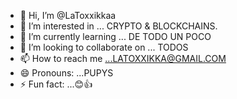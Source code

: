 - 👋 Hi, I’m @LaToxxikkaa
- 👀 I’m interested in ... CRYPTO & BLOCKCHAINS.
- 🌱 I’m currently learning ... DE  TODO UN POCO
- 💞️ I’m looking to collaborate on ... TODOS
- 📫 How to reach me ...LATOXXIKKA@GMAIL.COM
- 😄 Pronouns: ...PUPYS
- ⚡ Fun fact: ...😊👍

<!---
LaToxxikkaa/LaToxxikkaa is a ✨ special ✨ repository because its `README.md` (this file) appears on your GitHub profile.
You can click the Preview link to take a look at your changes.
--->
